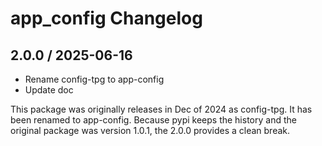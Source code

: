 # app_config Changelog

## 2.0.0  / 2025-06-16

- Rename config-tpg to app-config
- Update doc 

This package was originally releases in Dec of 2024 as config-tpg.  It
has been renamed to app-config.  Because pypi keeps the history and the 
original package was version 1.0.1, the 2.0.0 provides a clean break.